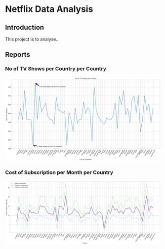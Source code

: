 # Netflix Data Analysis

## Introduction

This project is to analyse...

## Reports

### No of TV Shows per Country per Country

![No of TV Shows per Country](/reports/figures/no-of-tv-shows-per-country.png "No of TV Shows per Country")

### Cost of Subscription per Month per Country

![Cost of Subscription per Month per Country](/reports/figures/cost-per-month-per-country.png "Cost of Subscription per Month per Country")
